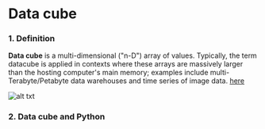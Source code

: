 # Data cube

### 1. Definition

**Data cube** is a multi-dimensional ("n-D") array of values. Typically, the term datacube is applied in contexts where these arrays are massively larger than the hosting computer's main memory; examples include multi-Terabyte/Petabyte data warehouses and time series of image data. [here](https://en.wikipedia.org/wiki/Data_cube)

![alt txt](https://pythonhosted.org/cubes/_images/cube-dims_and_cell.png)

### 2. Data cube and Python



